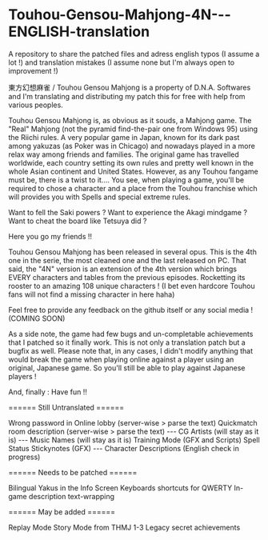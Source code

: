 # Touhou-Gensou-Mahjong-4N---ENGLISH-translation

A repository to share the patched files and adress english typos (I assume a lot !) and translation mistakes (I assume none but I'm always open to improvement !)

東方幻想麻雀 / Touhou Gensou Mahjong is a property of D.N.A. Softwares and I'm translating and distributing my patch this for free with help from various peoples.

Touhou Gensou Mahjong is, as obvious as it souds, a Mahjong game. The "Real" Mahjong (not the pyramid find-the-pair one from Windows 95) using the Riichi rules. A very popular game in Japan, known for its dark past among yakuzas (as Poker was in Chicago) and nowadays played in a more relax way among friends and families. The original game has travelled worldwide, each country setting its own rules and pretty well known in the whole Asian continent and United States.
However, as any Touhou fangame must be, there is a twist to it.... You see, when playing a game, you'll be required to chose a character and a place from the Touhou franchise which will provides you with Spells and special extreme rules.

Want to fell the Saki powers ? Want to experience the Akagi mindgame ? Want to cheat the board like Tetsuya did ?

Here you go my friends !!

Touhou Gensou Mahjong has been released in several opus. This is the 4th one in the serie, the most cleaned one and the last released on PC.
That said, the "4N" version is an extension of the 4th version which brings EVERY characters and tables from the previous episodes. Rocketting its rooster to an amazing 108 unique characters !
(I bet even hardcore Touhou fans will not find a missing character in here haha)

Feel free to provide any feedback on the github itself or any social media ! (COMING SOON)

As a side note, the game had few bugs and un-completable achievements that I patched so it finally work.
This is not only a translation patch but a bugfix as well.
Please note that, in any cases, I didn't modify anything that would break the game when playing online against a player using an original, Japanese game.
So you'll still be able to play against Japanese players !

And, finally : Have fun !!






====== Still Untranslated ======

Wrong password in Online lobby (server-wise > parse the text)
Quickmatch room description (server-wise > parse the text)
--- CG Artists (will stay as it is)
--- Music Names (will stay as it is)
	Training Mode (GFX and Scripts)
	Spell Status Stickynotes (GFX)
	--- Character Descriptions (English check in progress)

====== Needs to be patched ======

Bilingual Yakus in the Info Screen
Keyboards shortcuts for QWERTY
In-game description text-wrapping

====== May be added ======

Replay Mode
Story Mode from THMJ 1-3
Legacy secret achievements
